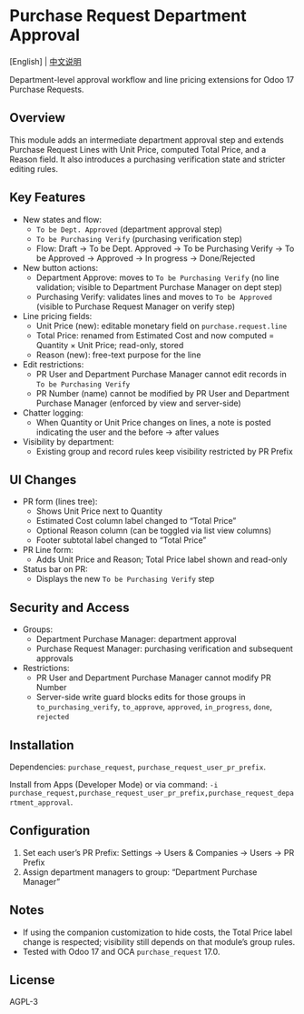 # Purchase Request Department Approval

[English] | [中文说明](README.zh.md)

Department-level approval workflow and line pricing extensions for Odoo 17 Purchase Requests.

## Overview
This module adds an intermediate department approval step and extends Purchase Request Lines with Unit Price, computed Total Price, and a Reason field. It also introduces a purchasing verification state and stricter editing rules.

## Key Features
- New states and flow:
  - `To be Dept. Approved` (department approval step)
  - `To be Purchasing Verify` (purchasing verification step)
  - Flow: Draft → To be Dept. Approved → To be Purchasing Verify → To be Approved → Approved → In progress → Done/Rejected
- New button actions:
  - Department Approve: moves to `To be Purchasing Verify` (no line validation; visible to Department Purchase Manager on dept step)
  - Purchasing Verify: validates lines and moves to `To be Approved` (visible to Purchase Request Manager on verify step)
- Line pricing fields:
  - Unit Price (new): editable monetary field on `purchase.request.line`
  - Total Price: renamed from Estimated Cost and now computed = Quantity × Unit Price; read-only, stored
  - Reason (new): free-text purpose for the line
- Edit restrictions:
  - PR User and Department Purchase Manager cannot edit records in `To be Purchasing Verify`
  - PR Number (name) cannot be modified by PR User and Department Purchase Manager (enforced by view and server-side)
- Chatter logging:
  - When Quantity or Unit Price changes on lines, a note is posted indicating the user and the before → after values
- Visibility by department:
  - Existing group and record rules keep visibility restricted by PR Prefix

## UI Changes
- PR form (lines tree):
  - Shows Unit Price next to Quantity
  - Estimated Cost column label changed to “Total Price”
  - Optional Reason column (can be toggled via list view columns)
  - Footer subtotal label changed to “Total Price”
- PR Line form:
  - Adds Unit Price and Reason; Total Price label shown and read-only
- Status bar on PR:
  - Displays the new `To be Purchasing Verify` step

## Security and Access
- Groups:
  - Department Purchase Manager: department approval
  - Purchase Request Manager: purchasing verification and subsequent approvals
- Restrictions:
  - PR User and Department Purchase Manager cannot modify PR Number
  - Server-side write guard blocks edits for those groups in `to_purchasing_verify`, `to_approve`, `approved`, `in_progress`, `done`, `rejected`

## Installation
Dependencies: `purchase_request`, `purchase_request_user_pr_prefix`.

Install from Apps (Developer Mode) or via command: `-i purchase_request,purchase_request_user_pr_prefix,purchase_request_department_approval`.

## Configuration
1. Set each user’s PR Prefix: Settings → Users & Companies → Users → PR Prefix
2. Assign department managers to group: “Department Purchase Manager”

## Notes
- If using the companion customization to hide costs, the Total Price label change is respected; visibility still depends on that module’s group rules.
- Tested with Odoo 17 and OCA `purchase_request` 17.0.

## License
AGPL-3
